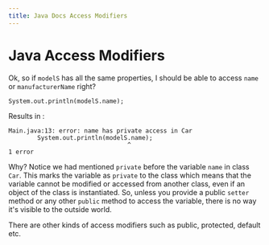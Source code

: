 ```yaml
---
title: Java Docs Access Modifiers
---
```

# Java Access Modifiers

Ok, so if `modelS` has all the same properties, I should be able to access `name` or `manufacturerName` right?

    System.out.println(modelS.name);

Results in :

    Main.java:13: error: name has private access in Car
            System.out.println(modelS.name);
                                     ^
    1 error

Why? Notice we had mentioned `private` before the variable `name` in class `Car`. This marks the variable as `private` to the class which means that the variable cannot be modified or accessed from another class, even if an object of the class is instantiated. So, unless you provide a public `setter` method or any other `public` method to access the variable, there is no way it's visible to the outside world.

There are other kinds of access modifiers such as public, protected, default etc.